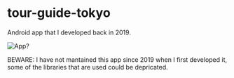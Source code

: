 # tour-guide-tokyo
Android app that I developed back in 2019.

![App?](https://media.giphy.com/media/vXsMxfCgTbgOewRKJo/giphy-downsized-large.gif)

BEWARE:
  I have not mantained this app since 2019 when I first developed it, some of the libraries that are used could be depricated.
